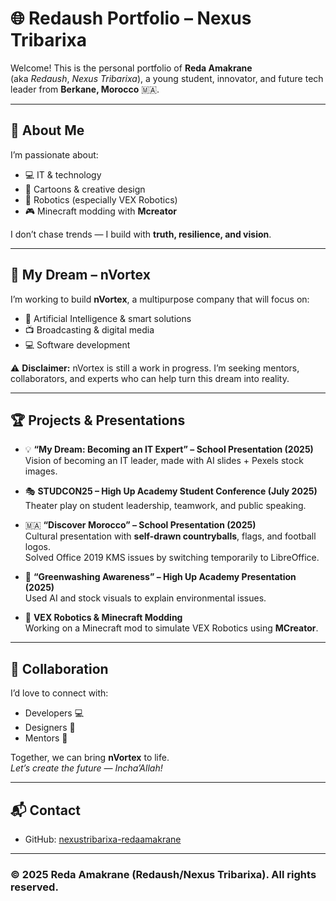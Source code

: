 # 🌐 Redaush Portfolio – Nexus Tribarixa

Welcome! This is the personal portfolio of **Reda Amakrane**  
(aka *Redaush*, *Nexus Tribarixa*), a young student, innovator, and future tech leader from **Berkane, Morocco** 🇲🇦.

---

## 👤 About Me
I’m passionate about:
- 💻 IT & technology
- 🎨 Cartoons & creative design
- 🤖 Robotics (especially VEX Robotics)
- 🎮 Minecraft modding with **Mcreator**

I don’t chase trends — I build with **truth, resilience, and vision**.

---

## 🚀 My Dream – nVortex
I’m working to build **nVortex**, a multipurpose company that will focus on:
- 🤖 Artificial Intelligence & smart solutions  
- 📺 Broadcasting & digital media  
- 💻 Software development  

⚠️ **Disclaimer:** nVortex is still a work in progress. I’m seeking mentors, collaborators, and experts who can help turn this dream into reality.  

---

## 🏆 Projects & Presentations
- 💡 **“My Dream: Becoming an IT Expert” – School Presentation (2025)**  
  Vision of becoming an IT leader, made with AI slides + Pexels stock images.

- 🎭 **STUDCON25 – High Up Academy Student Conference (July 2025)**  
  Theater play on student leadership, teamwork, and public speaking.

- 🇲🇦 **“Discover Morocco” – School Presentation (2025)**  
  Cultural presentation with **self-drawn countryballs**, flags, and football logos.  
  Solved Office 2019 KMS issues by switching temporarily to LibreOffice.

- 🌱 **“Greenwashing Awareness” – High Up Academy Presentation (2025)**  
  Used AI and stock visuals to explain environmental issues.

- 🤖 **VEX Robotics & Minecraft Modding**  
  Working on a Minecraft mod to simulate VEX Robotics using **MCreator**.

---

## 🤝 Collaboration
I’d love to connect with:
- Developers 💻
- Designers 🎨
- Mentors 🤝

Together, we can bring **nVortex** to life.  
*Let’s create the future — Incha’Allah!*

---

## 📬 Contact
- GitHub: [nexustribarixa-redaamakrane](https://github.com/nexustribarixa-redaamakrane)

---

### © 2025 Reda Amakrane (Redaush/Nexus Tribarixa). All rights reserved.
